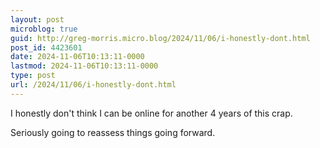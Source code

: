 ```yaml
---
layout: post
microblog: true
guid: http://greg-morris.micro.blog/2024/11/06/i-honestly-dont.html
post_id: 4423601
date: 2024-11-06T10:13:11-0000
lastmod: 2024-11-06T10:13:11-0000
type: post
url: /2024/11/06/i-honestly-dont.html
---
```

I honestly don't think I can be online for another 4 years of this crap.

Seriously going to reassess things going forward. 
